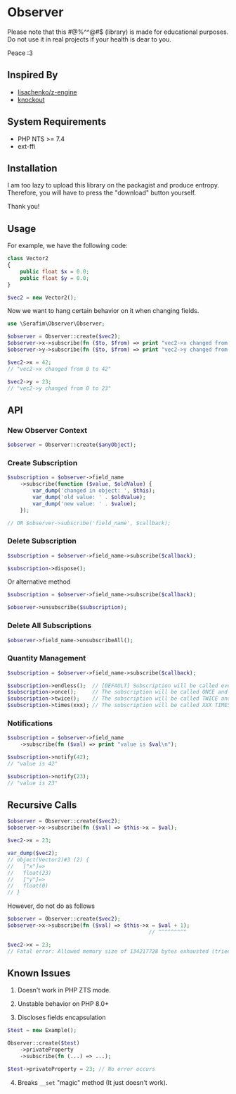 # Observer

Please note that this #@%^^@#$ (library) is made for educational purposes. 
Do not use it in real projects if your health is dear to you.

Peace :3

## Inspired By

- [lisachenko/z-engine](https://github.com/lisachenko/z-engine)
- [knockout](https://github.com/knockout/knockout)

## System Requirements

- PHP NTS >= 7.4
- ext-ffi

## Installation

I am too lazy to upload this library on the packagist and produce entropy. 
Therefore, you will have to press the "download" button yourself.

Thank you!

## Usage

For example, we have the following code:

```php
class Vector2
{
    public float $x = 0.0;
    public float $y = 0.0;
}

$vec2 = new Vector2();
```

Now we want to hang certain behavior on it when 
changing fields.

```php
use \Serafim\Observer\Observer;

$observer = Observer::create($vec2);
$observer->x->subscribe(fn ($to, $from) => print "vec2->x changed from $from to $to\n");
$observer->y->subscribe(fn ($to, $from) => print "vec2->y changed from $from to $to\n");

$vec2->x = 42;
// "vec2->x changed from 0 to 42"

$vec2->y = 23;
// "vec2->y changed from 0 to 23"
```

## API

### New Observer Context

```php
$observer = Observer::create($anyObject);
```

### Create Subscription

```php
$subscription = $observer->field_name
    ->subscribe(function ($value, $oldValue) {
        var_dump('changed in object: ', $this);
        var_dump('old value: ' . $oldValue);
        var_dump('new value: ' . $value);
    });

// OR $observer->subscribe('field_name', $callback);
```

### Delete Subscription

```php
$subscription = $observer->field_name->subscribe($callback);

$subscription->dispose();
```

Or alternative method

```php
$subscription = $observer->field_name->subscribe($callback);

$observer->unsubscribe($subscription);
```

### Delete All Subscriptions

```php
$observer->field_name->unsubscribeAll();
```

### Quantity Management

```php
$subscription = $observer->field_name->subscribe($callback);

$subscription->endless();  // [DEFAULT] Subscription will be called every time the value is changed
$subscription->once();     // The subscription will be called ONCE and then deleted
$subscription->twice();    // The subscription will be called TWICE and then deleted
$subscription->times(xxx); // The subscription will be called XXX TIMES and then deleted
```

### Notifications

```php
$subscription = $observer->field_name
    ->subscribe(fn ($val) => print "value is $val\n");

$subscription->notify(42);
// "value is 42"

$subscription->notify(23);
// "value is 23"
```

## Recursive Calls

```php
$observer = Observer::create($vec2);
$observer->x->subscribe(fn ($val) => $this->x = $val);

$vec2->x = 23;

var_dump($vec2);
// object(Vector2)#3 (2) {
//   ["x"]=>
//   float(23)
//   ["y"]=>
//   float(0)
// }
```

However, do not do as follows

```php
$observer = Observer::create($vec2);
$observer->x->subscribe(fn ($val) => $this->x = $val + 1);
                                             // ^^^^^^^^^

$vec2->x = 23;
// Fatal error: Allowed memory size of 134217728 bytes exhausted (tried to allocate 4194304 bytes)
```

## Known Issues

1) Doesn't work in PHP ZTS mode.

2) Unstable behavior on PHP 8.0+

3) Discloses fields encapsulation
```php
$test = new Example();

Observer::create($test)
    ->privateProperty
    ->subscribe(fn (...) => ...);

$test->privateProperty = 23; // No error occurs
```

4) Breaks `__set` "magic" method (It just doesn't work).

